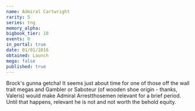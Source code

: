 ```yaml
---
name: Admiral Cartwright
rarity: 5
series: tng
memory_alpha:
bigbook_tier: 10
events: 0
in_portal: true
date: 01/01/2016
obtained: Launch
mega: false
published: true
---
```


Brock's gunna getcha! It seems just about time for one of those off the wall trait megas and Gambler or Saboteur (of wooden shoe origin - thanks, Valeris) would make Admiral Arrestthosemen relevant for a brief period. Until that happens, relevant he is not and not worth the behold equity.
